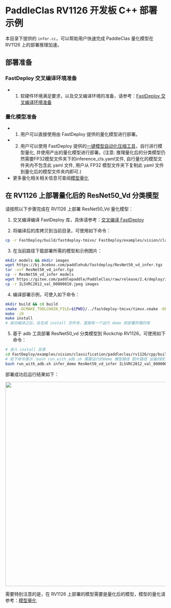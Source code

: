 # PaddleClas RV1126 开发板 C++ 部署示例
本目录下提供的 `infer.cc`，可以帮助用户快速完成 PaddleClas 量化模型在 RV1126 上的部署推理加速。

## 部署准备
### FastDeploy 交叉编译环境准备
- 1. 软硬件环境满足要求，以及交叉编译环境的准备，请参考：[FastDeploy 交叉编译环境准备](../../../../../../docs/cn/build_and_install/rv1126.md#交叉编译环境搭建)  

### 量化模型准备
- 1. 用户可以直接使用由 FastDeploy 提供的量化模型进行部署。
- 2. 用户可以使用 FastDeploy 提供的[一键模型自动化压缩工具](../../../../../../tools/common_tools/auto_compression/)，自行进行模型量化, 并使用产出的量化模型进行部署。(注意: 推理量化后的分类模型仍然需要FP32模型文件夹下的inference_cls.yaml文件, 自行量化的模型文件夹内不包含此 yaml 文件, 用户从 FP32 模型文件夹下复制此 yaml 文件到量化后的模型文件夹内即可.)
- 更多量化相关相关信息可查阅[模型量化](../../quantize/README.md)

## 在 RV1126 上部署量化后的 ResNet50_Vd 分类模型
请按照以下步骤完成在 RV1126 上部署 ResNet50_Vd 量化模型：
1. 交叉编译编译 FastDeploy 库，具体请参考：[交叉编译 FastDeploy](../../../../../../docs/cn/build_and_install/rv1126.md#基于-paddlelite-的-fastdeploy-交叉编译库编译)

2. 将编译后的库拷贝到当前目录，可使用如下命令：
```bash
cp -r FastDeploy/build/fastdeploy-tmivx/ FastDeploy/examples/vision/classification/paddleclas/rv1126/cpp/
```

3. 在当前路径下载部署所需的模型和示例图片：
```bash
mkdir models && mkdir images
wget https://bj.bcebos.com/paddlehub/fastdeploy/ResNet50_vd_infer.tgz
tar -xvf ResNet50_vd_infer.tgz
cp -r ResNet50_vd_infer models
wget https://gitee.com/paddlepaddle/PaddleClas/raw/release/2.4/deploy/images/ImageNet/ILSVRC2012_val_00000010.jpeg
cp -r ILSVRC2012_val_00000010.jpeg images
```

4. 编译部署示例，可使入如下命令：
```bash
mkdir build && cd build
cmake -DCMAKE_TOOLCHAIN_FILE=${PWD}/../fastdeploy-tmivx/timvx.cmake -DFASTDEPLOY_INSTALL_DIR=${PWD}/../fastdeploy-tmivx ..
make -j8
make install
# 成功编译之后，会生成 install 文件夹，里面有一个运行 demo 和部署所需的库
```

5. 基于 adb 工具部署 ResNet50_vd 分类模型到 Rockchip RV1126，可使用如下命令：
```bash
# 进入 install 目录
cd FastDeploy/examples/vision/classification/paddleclas/rv1126/cpp/build/install/
# 如下命令表示：bash run_with_adb.sh 需要运行的demo 模型路径 图片路径 设备的DEVICE_ID
bash run_with_adb.sh infer_demo ResNet50_vd_infer ILSVRC2012_val_00000010.jpeg $DEVICE_ID
```

部署成功后运行结果如下：

<img width="640" src="https://user-images.githubusercontent.com/30516196/200767389-26519e50-9e4f-4fe1-8d52-260718f73476.png">

需要特别注意的是，在 RV1126 上部署的模型需要是量化后的模型，模型的量化请参考：[模型量化](../../../../../../docs/cn/quantize.md)
